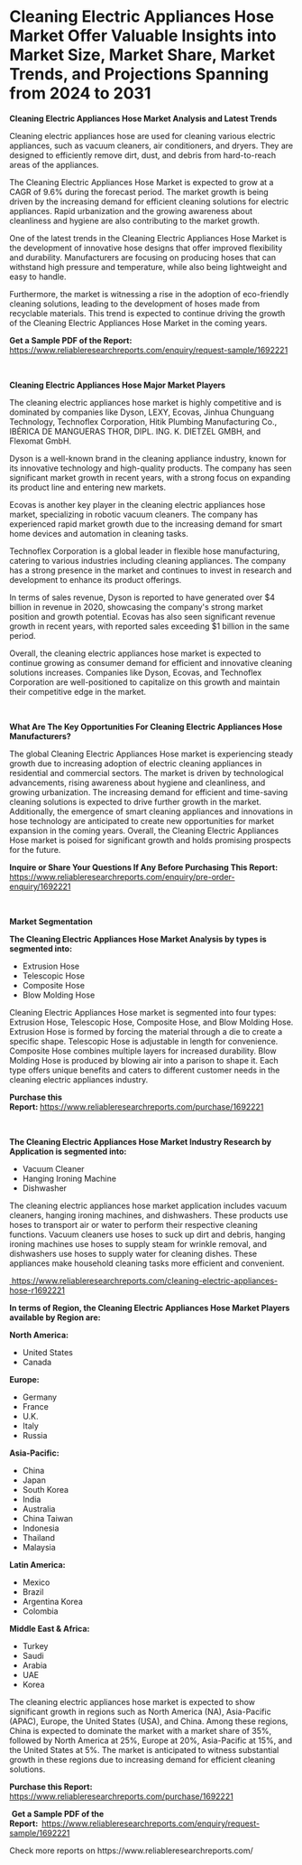 <p><h1>Cleaning Electric Appliances Hose Market Offer Valuable Insights into Market Size, Market Share, Market Trends, and Projections Spanning from 2024 to 2031</h1></p><p><strong>Cleaning Electric Appliances Hose Market Analysis and Latest Trends</strong></p>
<p><p>Cleaning electric appliances hose are used for cleaning various electric appliances, such as vacuum cleaners, air conditioners, and dryers. They are designed to efficiently remove dirt, dust, and debris from hard-to-reach areas of the appliances.</p><p>The Cleaning Electric Appliances Hose Market is expected to grow at a CAGR of 9.6% during the forecast period. The market growth is being driven by the increasing demand for efficient cleaning solutions for electric appliances. Rapid urbanization and the growing awareness about cleanliness and hygiene are also contributing to the market growth.</p><p>One of the latest trends in the Cleaning Electric Appliances Hose Market is the development of innovative hose designs that offer improved flexibility and durability. Manufacturers are focusing on producing hoses that can withstand high pressure and temperature, while also being lightweight and easy to handle.</p><p>Furthermore, the market is witnessing a rise in the adoption of eco-friendly cleaning solutions, leading to the development of hoses made from recyclable materials. This trend is expected to continue driving the growth of the Cleaning Electric Appliances Hose Market in the coming years.</p></p>
<p><strong>Get a Sample PDF of the Report:&nbsp;</strong> <a href="https://www.reliableresearchreports.com/enquiry/request-sample/1692221">https://www.reliableresearchreports.com/enquiry/request-sample/1692221</a></p>
<p>&nbsp;</p>
<p><strong>Cleaning Electric Appliances Hose Major Market Players</strong></p>
<p><p>The cleaning electric appliances hose market is highly competitive and is dominated by companies like Dyson, LEXY, Ecovas, Jinhua Chunguang Technology, Technoflex Corporation, Hitik Plumbing Manufacturing Co., IBÉRICA DE MANGUERAS THOR, DIPL. ING. K. DIETZEL GMBH, and Flexomat GmbH.</p><p>Dyson is a well-known brand in the cleaning appliance industry, known for its innovative technology and high-quality products. The company has seen significant market growth in recent years, with a strong focus on expanding its product line and entering new markets.</p><p>Ecovas is another key player in the cleaning electric appliances hose market, specializing in robotic vacuum cleaners. The company has experienced rapid market growth due to the increasing demand for smart home devices and automation in cleaning tasks.</p><p>Technoflex Corporation is a global leader in flexible hose manufacturing, catering to various industries including cleaning appliances. The company has a strong presence in the market and continues to invest in research and development to enhance its product offerings.</p><p>In terms of sales revenue, Dyson is reported to have generated over $4 billion in revenue in 2020, showcasing the company's strong market position and growth potential. Ecovas has also seen significant revenue growth in recent years, with reported sales exceeding $1 billion in the same period.</p><p>Overall, the cleaning electric appliances hose market is expected to continue growing as consumer demand for efficient and innovative cleaning solutions increases. Companies like Dyson, Ecovas, and Technoflex Corporation are well-positioned to capitalize on this growth and maintain their competitive edge in the market.</p></p>
<p>&nbsp;</p>
<p><strong>What Are The Key Opportunities For Cleaning Electric Appliances Hose Manufacturers?</strong></p>
<p><p>The global Cleaning Electric Appliances Hose market is experiencing steady growth due to increasing adoption of electric cleaning appliances in residential and commercial sectors. The market is driven by technological advancements, rising awareness about hygiene and cleanliness, and growing urbanization. The increasing demand for efficient and time-saving cleaning solutions is expected to drive further growth in the market. Additionally, the emergence of smart cleaning appliances and innovations in hose technology are anticipated to create new opportunities for market expansion in the coming years. Overall, the Cleaning Electric Appliances Hose market is poised for significant growth and holds promising prospects for the future.</p></p>
<p><strong>Inquire or Share Your Questions If Any Before Purchasing This Report:</strong> <a href="https://www.reliableresearchreports.com/enquiry/pre-order-enquiry/1692221">https://www.reliableresearchreports.com/enquiry/pre-order-enquiry/1692221</a></p>
<p>&nbsp;</p>
<p><strong>Market Segmentation</strong></p>
<p><strong>The Cleaning Electric Appliances Hose Market Analysis by types is segmented into:</strong></p>
<p><ul><li>Extrusion Hose</li><li>Telescopic Hose</li><li>Composite Hose</li><li>Blow Molding Hose</li></ul></p>
<p><p>Cleaning Electric Appliances Hose market is segmented into four types: Extrusion Hose, Telescopic Hose, Composite Hose, and Blow Molding Hose. Extrusion Hose is formed by forcing the material through a die to create a specific shape. Telescopic Hose is adjustable in length for convenience. Composite Hose combines multiple layers for increased durability. Blow Molding Hose is produced by blowing air into a parison to shape it. Each type offers unique benefits and caters to different customer needs in the cleaning electric appliances industry.</p></p>
<p><strong>Purchase this Report:&nbsp;</strong><a href="https://www.reliableresearchreports.com/purchase/1692221">https://www.reliableresearchreports.com/purchase/1692221</a></p>
<p>&nbsp;</p>
<p><strong>The Cleaning Electric Appliances Hose Market Industry Research by Application is segmented into:</strong></p>
<p><ul><li>Vacuum Cleaner</li><li>Hanging Ironing Machine</li><li>Dishwasher</li></ul></p>
<p><p>The cleaning electric appliances hose market application includes vacuum cleaners, hanging ironing machines, and dishwashers. These products use hoses to transport air or water to perform their respective cleaning functions. Vacuum cleaners use hoses to suck up dirt and debris, hanging ironing machines use hoses to supply steam for wrinkle removal, and dishwashers use hoses to supply water for cleaning dishes. These appliances make household cleaning tasks more efficient and convenient.</p></p>
<p><a href="https://www.reliableresearchreports.com/cleaning-electric-appliances-hose-r1692221">&nbsp;https://www.reliableresearchreports.com/cleaning-electric-appliances-hose-r1692221</a></p>
<p><strong>In terms of Region, the Cleaning Electric Appliances Hose Market Players available by Region are:</strong></p>
<p>
    <p> <strong> North America: </strong>
        <ul>
            <li>United States</li>
            <li>Canada</li>
        </ul>
        </p> 
    <p> <strong> Europe: </strong>
        <ul>
            <li>Germany</li>
            <li>France</li>
            <li>U.K.</li>
            <li>Italy</li>
            <li>Russia</li>
        </ul>
        </p> 
    <p> <strong> Asia-Pacific: </strong>
        <ul>
            <li>China</li>
            <li>Japan</li>
            <li>South Korea</li>
            <li>India</li>
            <li>Australia</li>
            <li>China Taiwan</li>
            <li>Indonesia</li>
            <li>Thailand</li>
            <li>Malaysia</li>
        </ul>
        </p> 
    <p> <strong> Latin America: </strong>
        <ul>
            <li>Mexico</li>
            <li>Brazil</li>
            <li>Argentina Korea</li>
            <li>Colombia</li>
        </ul>
        </p> 
    <p> <strong> Middle East & Africa: </strong>
        <ul>
            <li>Turkey</li>
            <li>Saudi</li>
            <li>Arabia</li>
            <li>UAE</li>
            <li>Korea</li>
        </ul>
    </p>
    </p>
<p><p>The cleaning electric appliances hose market is expected to show significant growth in regions such as North America (NA), Asia-Pacific (APAC), Europe, the United States (USA), and China. Among these regions, China is expected to dominate the market with a market share of 35%, followed by North America at 25%, Europe at 20%, Asia-Pacific at 15%, and the United States at 5%. The market is anticipated to witness substantial growth in these regions due to increasing demand for efficient cleaning solutions.</p></p>
<p><strong>Purchase this Report: </strong><a href="https://www.reliableresearchreports.com/purchase/1692221">https://www.reliableresearchreports.com/purchase/1692221</a></p>
<p>&nbsp;<strong>Get a Sample PDF of the Report:&nbsp;&nbsp;</strong><a href="https://www.reliableresearchreports.com/enquiry/request-sample/1692221">https://www.reliableresearchreports.com/enquiry/request-sample/1692221</a></p>
<p><strong></strong></p>
<p>Check more reports on https://www.reliableresearchreports.com/</p>